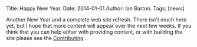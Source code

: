 Title: Happy New Year.
Date: 2014-01-01
Author: Ian Barton.
Tags: [news]

Another New Year and a complete web site refresh. There isn't much here yet, but I hope that more content will appear over the next few weeks. If you think that you can help either with providing content, or with building the site please see the [Contributing]({filename}/pages/contributing.md) .
